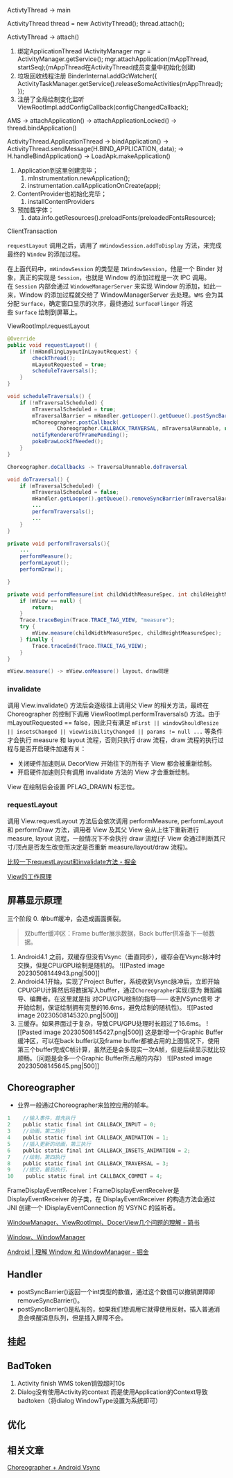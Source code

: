 ActivtyThread -> main

ActivityThread thread = new ActivityThread();
thread.attach();

ActivtyThread -> attach()
1. 绑定ApplicationThread
IActivityManager mgr = ActivityManager.getService();
mgr.attachApplication(mAppThread, startSeq);(mAppThread在ActivityThread成员变量中初始化创建)
2. 垃圾回收线程注册
BinderInternal.addGcWatcher({
	ActivityTaskManager.getService().releaseSomeActivities(mAppThread);
});
3. 注册了全局绘制变化监听
ViewRootImpl.addConfigCallback(configChangedCallback);

AMS -> attachApplication() -> attachApplicationLocked() -> thread.bindApplication()

ActivityThread.ApplicationThread -> bindApplication() -> ActivityThread.sendMessage(H.BIND_APPLICATION, data); -> H.handleBindApplication()
-> LoadApk.makeApplication()
1. Application到这里创建完毕；
	1. mInstrumentation.newApplication();
	2. instrumentation.callApplicationOnCreate(app);
2. ContentProvider也初始化完毕；
	1. installContentProviders
3. 预加载字体；
	1. data.info.getResources().preloadFonts(preloadedFontsResource);


ClientTransaction

`requestLayout` 调用之后，调用了 `mWindowSession.addToDisplay` 方法，来完成最终的 `Window` 的添加过程。

在上面代码中，`mWindowSession` 的类型是 `IWindowSession`，他是一个 Binder 对象，真正的实现是 `Session`，也就是 Window 的添加过程是一次 IPC 调用。
在 `Session` 内部会通过 `WindoweManagerServer` 来实现 Window 的添加，如此一来，Window 的添加过程就交给了 WindowManagerServer 去处理。`WMS` 会为其分配 `Surface`，确定窗口显示的次序，最终通过 `SurfaceFlinger` 将这些 `Surface` 绘制到屏幕上。



ViewRootImpl.requestLayout
```java
@Override  
public void requestLayout() {  
    if (!mHandlingLayoutInLayoutRequest) {  
        checkThread();  
        mLayoutRequested = true;  
        scheduleTraversals();  
    }  
}

void scheduleTraversals() {  
    if (!mTraversalScheduled) {  
        mTraversalScheduled = true;  
        mTraversalBarrier = mHandler.getLooper().getQueue().postSyncBarrier();  
        mChoreographer.postCallback(  
                Choreographer.CALLBACK_TRAVERSAL, mTraversalRunnable, null);  
        notifyRendererOfFramePending();  
        pokeDrawLockIfNeeded();  
    }  
}

Choreographer.doCallbacks -> TraversalRunnable.doTraversal

void doTraversal() {  
    if (mTraversalScheduled) {  
        mTraversalScheduled = false;  
        mHandler.getLooper().getQueue().removeSyncBarrier(mTraversalBarrier); 
		...
        performTraversals();  
		...
    }  
}

private void performTraversals(){
	...
	performMeasure();
	performLayout();
	performDraw();

}

private void performMeasure(int childWidthMeasureSpec, int childHeightMeasureSpec) {  
    if (mView == null) {  
        return;  
    }  
    Trace.traceBegin(Trace.TRACE_TAG_VIEW, "measure");  
    try {  
        mView.measure(childWidthMeasureSpec, childHeightMeasureSpec);  
    } finally {  
        Trace.traceEnd(Trace.TRACE_TAG_VIEW);  
    }  
}

mView.measure() -> mView.onMeasure() layout、draw同理

```


### invalidate

调用 View.invalidate() 方法后会逐级往上调用父 View 的相关方法，最终在 Choreographer 的控制下调用 ViewRootImpl.performTraversals() 方法。由于 mLayoutRequested == false，因此只有满足 `mFirst || windowShouldResize || insetsChanged || viewVisibilityChanged || params != null ...` 等条件才会执行 measure 和 layout 流程，否则只执行 draw 流程，draw 流程的执行过程与是否开启硬件加速有关：

-   关闭硬件加速则从 DecorView 开始往下的所有子 View 都会被重新绘制。
-   开启硬件加速则只有调用 invalidate 方法的 View 才会重新绘制。

View 在绘制后会设置 PFLAG_DRAWN 标志位。

### requestLayout

调用 View.requestLayout 方法后会依次调用 performMeasure, performLayout 和 performDraw 方法，调用者 View 及其父 View 会从上往下重新进行 measure, layout 流程，一般情况下不会执行 draw 流程(子 View 会通过判断其尺寸/顶点是否发生改变而决定是否重新 measure/layout/draw 流程)。

[比较一下requestLayout和invalidate方法 - 掘金](https://juejin.cn/post/6904518722564653070#heading-8)


[View的工作原理](https://mp.weixin.qq.com/s?__biz=MzU2NjgwNjc0NQ==&mid=2247483738&idx=1&sn=c47a06198c8eaefd5b72e5bba72750d7&chksm=fca790eccbd019fa0415da12d7fd89c440f9e82697a110db977b2656454a93c543294facda92&scene=21#wechat_redirect)

## 屏幕显示原理

三个阶段
0. 单buff缓冲，会造成画面撕裂。
> 双buffer缓冲区：Frame buffer展示数据，Back buffer供准备下一帧数据。
1. Android4.1 之前，双缓存但没有Vsync（垂直同步），缓存会在Vsync脉冲时交换，但是CPU/GPU绘制是随机的。
![[Pasted image 20230508144943.png|500]]
1. Android4.1开始，实现了Project Buffer，系统收到Vsync脉冲后，立即开始CPU/GPU计算然后将数据写入buffer，通过`Choreographer`实现(意为 舞蹈编导、编舞者。在这里就是指 对CPU/GPU绘制的指导—— 收到VSync信号 才开始绘制，保证绘制拥有完整的16.6ms，避免绘制的随机性)。
![[Pasted image 20230508145320.png|500]]
3. 三缓存。如果界面过于复杂，导致CPU/GPU处理时长超过了16.6ms。
![[Pasted image 20230508145427.png|500]]
这是新增一个Graphic Buffer缓冲区，可以在back buffer以及frame buffer都被占用的上图情况下，使用第三个buffer完成C帧计算，虽然还是会多现实一次A帧，但是后续显示就比较顺畅。（问题是会多一个Graphic Buffer所占用的内存）
![[Pasted image 20230508145645.png|500]]
## Choreographer
-   业界一般通过Choreographer来监控应用的帧率。
```java
1    //输入事件，首先执行  
2    public static final int CALLBACK_INPUT = 0;  
3    //动画，第二执行  
4    public static final int CALLBACK_ANIMATION = 1;  
5    //插入更新的动画，第三执行  
6    public static final int CALLBACK_INSETS_ANIMATION = 2;  
7    //绘制，第四执行  
8    public static final int CALLBACK_TRAVERSAL = 3;  
9    //提交，最后执行，  
10    public static final int CALLBACK_COMMIT = 4;
```

FrameDisplayEventReceiver：FrameDisplayEventReceiver是 DisplayEventReceiver 的子类，在 DisplayEventReceiver 的构造方法会通过 JNI 创建一个 IDisplayEventConnection 的 VSYNC 的监听者。

[WindowManager、ViewRootImpl、DocerView几个问题的理解 - 简书](https://www.jianshu.com/p/f6b26ea7d868)

[Window、WindowManager](https://mp.weixin.qq.com/s?__biz=MzU2NjgwNjc0NQ==&mid=2247483743&idx=1&sn=3f7590e6ba9cdc20ec1bcda12896f764&chksm=fca790e9cbd019ff72718d53d7d512a72582c80294b75d843ba5d72851a2ef73a811fbb2755f&scene=21#wechat_redirect)

[Android | 理解 Window 和 WindowManager - 掘金](https://juejin.cn/post/7076274407416528909#heading-25)
## Handler

-   postSyncBarrier()返回一个int类型的数值，通过这个数值可以撤销屏障即removeSyncBarrier()。
-   postSyncBarrier()是私有的，如果我们想调用它就得使用反射。插入普通消息会唤醒消息队列，但是插入屏障不会。

## 挂起


## BadToken
1. Activity finish WMS token销毁超时10s
2. Dialog没有使用Activity的context 而是使用Application的Context导致badtoken（将dialog WindowType设置为系统即可）

## 优化


## 相关文章
[Choreographer + Android Vsync](https://mp.weixin.qq.com/s?__biz=MzU2NjgwNjc0NQ==&mid=2247484087&idx=1&sn=d735851482041e09a694a6918b5a8d81&chksm=fca79301cbd01a1718dab4d65425464da34e3ed4446a9f34cd07e332f36549a7fc6ad4ad9561&scene=21#wechat_redirect)